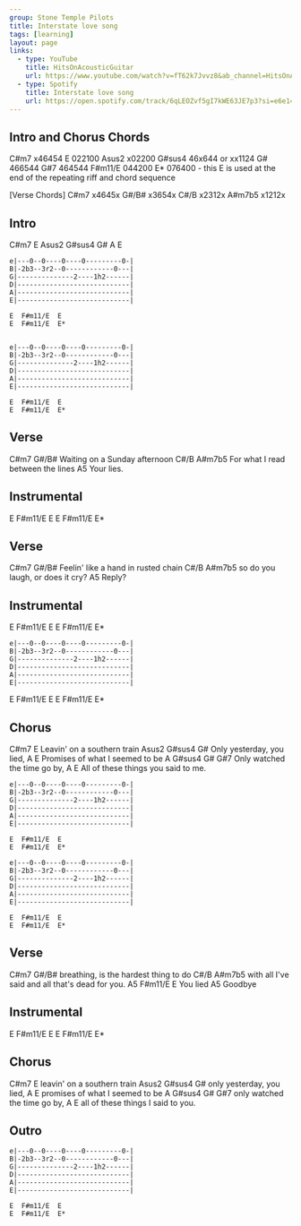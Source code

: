 ```yaml
---
group: Stone Temple Pilots
title: Interstate love song
tags: [learning]
layout: page
links: 
  - type: YouTube
    title: HitsOnAcousticGuitar
    url: https://www.youtube.com/watch?v=fT62k7Jvvz8&ab_channel=HitsOnAcousticGuitar
  - type: Spotify 
    title: Interstate love song
    url: https://open.spotify.com/track/6qLEOZvf5gI7kWE63JE7p3?si=e6e14bfddda54e38
---
```


## Intro and Chorus Chords

C#m7    x46454
E       022100
Asus2   x02200
G#sus4  46x644 or xx1124
G#      466544
G#7     464544
F#m11/E 044200
E*      076400 - this E is used at the end of the repeating riff and chord sequence
 
[Verse Chords]
C#m7    x4645x
G#/B#   x3654x
C#/B    x2312x
A#m7b5  x1212x

## Intro

C#m7   E
Asus2  G#sus4 G#
A      E

```chordpro 
e|---0--0----0----0---------0-|
B|-2b3--3r2--0------------0---|
G|--------------2----1h2------|
D|----------------------------|
A|----------------------------|
E|----------------------------|
 
E  F#m11/E  E
E  F#m11/E  E*
 
 
e|---0--0----0----0---------0-|
B|-2b3--3r2--0------------0---|
G|--------------2----1h2------|
D|----------------------------|
A|----------------------------|
E|----------------------------|
 
E  F#m11/E  E
E  F#m11/E  E*
```

## Verse

C#m7         G#/B#
Waiting on a Sunday afternoon
    C#/B                       A#m7b5
For what I read between the lines
            A5
Your lies.

## Instrumental

E  F#m11/E  E
E  F#m11/E  E*

## Verse

C#m7           G#/B#
Feelin' like a hand in rusted chain
   C#/B                         A#m7b5
so do you laugh, or does it cry?
       A5
Reply?

## Instrumental

E  F#m11/E  E
E  F#m11/E  E*

```chordpro 
e|---0--0----0----0---------0-|
B|-2b3--3r2--0------------0---|
G|--------------2----1h2------|
D|----------------------------|
A|----------------------------|
E|----------------------------|
```

E  F#m11/E  E
E  F#m11/E  E*

## Chorus

C#m7         E
Leavin' on a southern train
     Asus2          G#sus4  G#
Only yesterday, you lied,
A                  E
Promises of what I seemed to be
     A                   G#sus4  G#  G#7
Only watched the time go by,
A                   E
All of these things you said to me.
 
```chordpro
e|---0--0----0----0---------0-|
B|-2b3--3r2--0------------0---|
G|--------------2----1h2------|
D|----------------------------|
A|----------------------------|
E|----------------------------|
 
E  F#m11/E  E
E  F#m11/E  E*
 
e|---0--0----0----0---------0-|
B|-2b3--3r2--0------------0---|
G|--------------2----1h2------|
D|----------------------------|
A|----------------------------|
E|----------------------------|
 
E  F#m11/E  E
E  F#m11/E  E*
```

## Verse

C#m7              G#/B#
breathing, is the hardest thing to do
     C#/B                              A#m7b5
with all I've said and all that's dead for you.
         A5  F#m11/E  E
You lied
        A5
Goodbye

## Instrumental

E  F#m11/E  E
E  F#m11/E  E*

## Chorus

C#m7         E
leavin' on a southern train
     Asus2          G#sus4  G#
only yesterday, you lied,
A                  E
promises of what I seemed to be
     A                   G#sus4  G#  G#7
only watched the time go by,
A                   E
all of these things I said to you.

## Outro

```chordpro
e|---0--0----0----0---------0-|
B|-2b3--3r2--0------------0---|
G|--------------2----1h2------|
D|----------------------------|
A|----------------------------|
E|----------------------------|
 
E  F#m11/E  E
E  F#m11/E  E*
```

